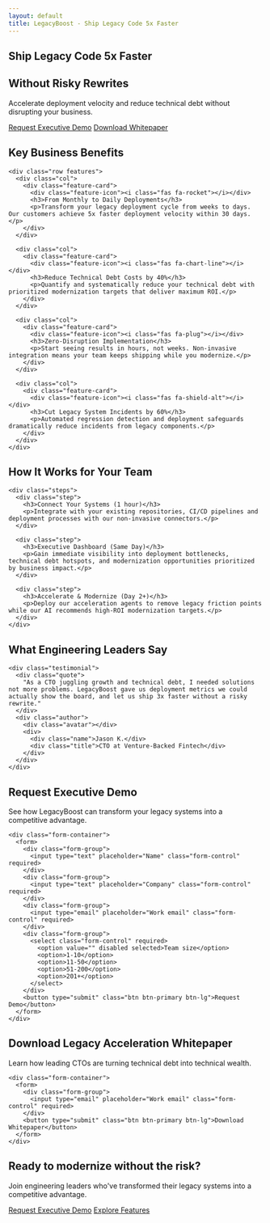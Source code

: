 ```yaml
---
layout: default
title: LegacyBoost - Ship Legacy Code 5x Faster
---
```


<section class="section hero">
  <div class="container">
    <h1>Ship Legacy Code 5x Faster</h1>
    <h1>Without Risky Rewrites</h1>
    <p>Accelerate deployment velocity and reduce technical debt without disrupting your business.</p>
    <a href="#demo" class="btn btn-lg">Request Executive Demo</a>
    <a href="#whitepaper" class="btn btn-outline btn-lg">Download Whitepaper</a>
  </div>
</section>

<section class="section">
  <div class="container">
    <h2 class="text-center">Key Business Benefits</h2>
    
    <div class="row features">
      <div class="col">
        <div class="feature-card">
          <div class="feature-icon"><i class="fas fa-rocket"></i></div>
          <h3>From Monthly to Daily Deployments</h3>
          <p>Transform your legacy deployment cycle from weeks to days. Our customers achieve 5x faster deployment velocity within 30 days.</p>
        </div>
      </div>
      
      <div class="col">
        <div class="feature-card">
          <div class="feature-icon"><i class="fas fa-chart-line"></i></div>
          <h3>Reduce Technical Debt Costs by 40%</h3>
          <p>Quantify and systematically reduce your technical debt with prioritized modernization targets that deliver maximum ROI.</p>
        </div>
      </div>
      
      <div class="col">
        <div class="feature-card">
          <div class="feature-icon"><i class="fas fa-plug"></i></div>
          <h3>Zero-Disruption Implementation</h3>
          <p>Start seeing results in hours, not weeks. Non-invasive integration means your team keeps shipping while you modernize.</p>
        </div>
      </div>
      
      <div class="col">
        <div class="feature-card">
          <div class="feature-icon"><i class="fas fa-shield-alt"></i></div>
          <h3>Cut Legacy System Incidents by 60%</h3>
          <p>Automated regression detection and deployment safeguards dramatically reduce incidents from legacy components.</p>
        </div>
      </div>
    </div>
  </div>
</section>

<section class="section colored">
  <div class="container">
    <h2 class="text-center">How It Works for Your Team</h2>
    
    <div class="steps">
      <div class="step">
        <h3>Connect Your Systems (1 hour)</h3>
        <p>Integrate with your existing repositories, CI/CD pipelines and deployment processes with our non-invasive connectors.</p>
      </div>
      
      <div class="step">
        <h3>Executive Dashboard (Same Day)</h3>
        <p>Gain immediate visibility into deployment bottlenecks, technical debt hotspots, and modernization opportunities prioritized by business impact.</p>
      </div>
      
      <div class="step">
        <h3>Accelerate & Modernize (Day 2+)</h3>
        <p>Deploy our acceleration agents to remove legacy friction points while our AI recommends high-ROI modernization targets.</p>
      </div>
    </div>
  </div>
</section>

<section class="section">
  <div class="container">
    <h2 class="text-center">What Engineering Leaders Say</h2>
    
    <div class="testimonial">
      <div class="quote">
        "As a CTO juggling growth and technical debt, I needed solutions not more problems. LegacyBoost gave us deployment metrics we could actually show the board, and let us ship 3x faster without a risky rewrite."
      </div>
      <div class="author">
        <div class="avatar"></div>
        <div>
          <div class="name">Jason K.</div>
          <div class="title">CTO at Venture-Backed Fintech</div>
        </div>
      </div>
    </div>
  </div>
</section>

<section class="section colored" id="demo">
  <div class="container">
    <h2 class="text-center">Request Executive Demo</h2>
    <p class="text-center">See how LegacyBoost can transform your legacy systems into a competitive advantage.</p>
    
    <div class="form-container">
      <form>
        <div class="form-group">
          <input type="text" placeholder="Name" class="form-control" required>
        </div>
        <div class="form-group">
          <input type="text" placeholder="Company" class="form-control" required>
        </div>
        <div class="form-group">
          <input type="email" placeholder="Work email" class="form-control" required>
        </div>
        <div class="form-group">
          <select class="form-control" required>
            <option value="" disabled selected>Team size</option>
            <option>1-10</option>
            <option>11-50</option>
            <option>51-200</option>
            <option>201+</option>
          </select>
        </div>
        <button type="submit" class="btn btn-primary btn-lg">Request Demo</button>
      </form>
    </div>
  </div>
</section>

<section class="section" id="whitepaper">
  <div class="container">
    <h2 class="text-center">Download Legacy Acceleration Whitepaper</h2>
    <p class="text-center">Learn how leading CTOs are turning technical debt into technical wealth.</p>
    
    <div class="form-container">
      <form>
        <div class="form-group">
          <input type="email" placeholder="Work email" class="form-control" required>
        </div>
        <button type="submit" class="btn btn-primary btn-lg">Download Whitepaper</button>
      </form>
    </div>
  </div>
</section>

<section class="section cta-section">
  <div class="container">
    <h2>Ready to modernize without the risk?</h2>
    <p>Join engineering leaders who've transformed their legacy systems into a competitive advantage.</p>
    <a href="#demo" class="btn btn-lg">Request Executive Demo</a>
    <a href="/features" class="btn btn-outline btn-lg">Explore Features</a>
  </div>
</section>
